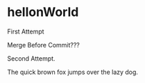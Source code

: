 # hellonWorld
First Attempt

Merge Before Commit???

Second Attempt. 

The quick brown fox jumps over the lazy dog. 
